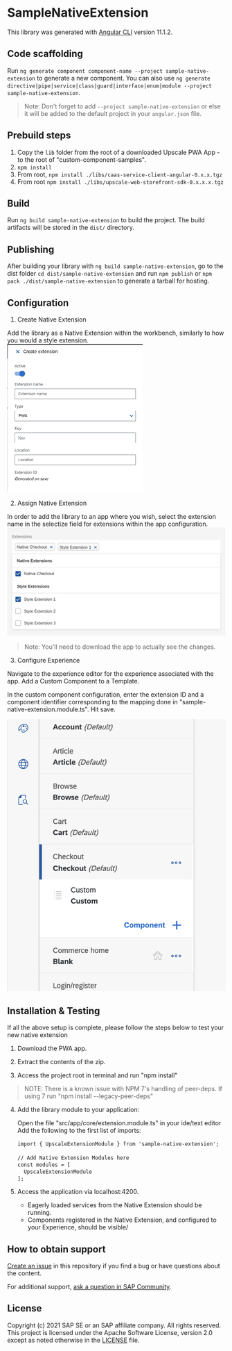 # SampleNativeExtension

This library was generated with [Angular CLI](https://github.com/angular/angular-cli) version 11.1.2.

## Code scaffolding

Run `ng generate component component-name --project sample-native-extension` to generate a new component. You can also use `ng generate directive|pipe|service|class|guard|interface|enum|module --project sample-native-extension`.
> Note: Don't forget to add `--project sample-native-extension` or else it will be added to the default project in your `angular.json` file. 

## Prebuild steps

1) Copy the `lib` folder from the root of a downloaded Upscale PWA App - to the root of "custom-component-samples". 
2) `npm install`
3) From root, `npm install ./libs/caas-service-client-angular-0.x.x.tgz`
4) From root `npm install ./libs/upscale-web-storefront-sdk-0.x.x.x.tgz`

## Build

  Run `ng build sample-native-extension` to build the project. The build artifacts will be stored in the `dist/` directory.

## Publishing

  After building your library with `ng build sample-native-extension`, go to the dist folder `cd dist/sample-native-extension` and run `npm publish` or `npm pack ./dist/sample-native-extension` to generate a tarball for hosting.

## Configuration
1. Create Native Extension

  Add the library as a Native Extension within the workbench, similarly to how you would a style extension.
  ![create native extension](../../documentation/images/Create_Native_Extension.png) 

2. Assign Native Extension

  In order to add the library to an app where you wish, select the extension name in the selectize field for extensions within the app configuration.
  ![assign native extension](../../documentation/images/Assign_native_extension.png) 

  > Note: You'll need to download the app to actually see the changes.

3. Configure Experience

  Navigate to the experience editor for the experience associated with the app. Add a Custom Component to a Template.

  In the custom component configuration, enter the extension ID and a component identifier corresponding to the mapping done in "sample-native-extension.module.ts". Hit save. 

  ![configure experience](../../documentation/images/configure_experience.png) 


## Installation & Testing
If all the above setup is complete, please follow the steps below to test your new native extension

1. Download the PWA app.

2. Extract the contents of the zip.

3. Access the project root in terminal and run "npm install"  
 > NOTE: There is a known issue with NPM 7's handling of peer-deps. If using 7 run "npm install --legacy-peer-deps"

4. Add the library module to your application:

    Open the file "src/app/core/extension.module.ts" in your ide/text editor
    Add the following to the first list of imports:
    
    ```
    import { UpscaleExtensionModule } from 'sample-native-extension';

    // Add Native Extension Modules here
    const modules = [
      UpscaleExtensionModule
    ];
    ```

5. Access the application via localhost:4200. 
    - Eagerly loaded services from the Native Extension should be running. 
    - Components registered in the Native Extension, and configured to your Experience, should be visible/

## How to obtain support

[Create an issue](https://github.com/SAP-samples/<repository-name>/issues) in this repository if you find a bug or have questions about the content.
 
For additional support, [ask a question in SAP Community](https://answers.sap.com/questions/ask.html).

## License
Copyright (c) 2021 SAP SE or an SAP affiliate company. All rights reserved. This project is licensed under the Apache Software License, version 2.0 except as noted otherwise in the [LICENSE](LICENSES/Apache-2.0.txt) file.
